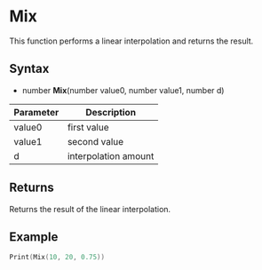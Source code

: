 # Mix

This function performs a linear interpolation and returns the result.

## Syntax

- number **Mix**(number value0, number value1, number d)

| Parameter | Description |
| --- | --- |
| value0 | first value |
| value1 | second value |
| d | interpolation amount |

## Returns

Returns the result of the linear interpolation.

## Example

```lua
Print(Mix(10, 20, 0.75))
```
